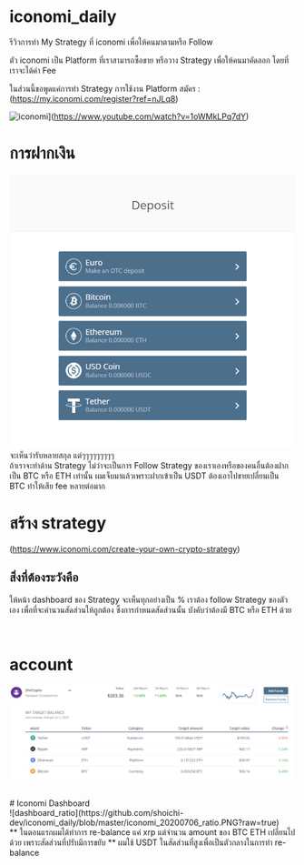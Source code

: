 # iconomi_daily

รีวิวการทำ My Strategy ที่ iconomi เพื่อให้คนมาตามหรือ Follow

ตัว iconomi เป็น Platform ที่เราสามารถซื้อขาย หรือวาง Strategy เพื่อให้คนมาคัดลอก โดยที่เราจะได้ค่า Fee 

ในส่วนนี้ขอพูดแค่การทำ Strategy การใช้งาน Platform 
สมัคร : (https://my.iconomi.com/register?ref=nJLq8)

![iconomi](https://img.youtube.com/vi/1oWMkLPq7dY/0.jpg)](https://www.youtube.com/watch?v=1oWMkLPq7dY)

# การฝากเงิน<br>
![deposit](https://github.com/shoichi-dev/iconomi_daily/blob/master/iconomi_deposit_amt.PNG?raw=true)<br>
จะเห็นว่ารับหลายสกุล แต่ๆๆๆๆๆๆๆๆๆ<br>
ถ้าเราจะทำด้าน Strategy ไม่ว่าจะเป็นการ Follow Strategy ของเราเองหรือของคนอื่นต้องฝากเป็น BTC หรือ ETH เท่านั้น ผมเจ็บมาแล้วเพราะฝากเข้าเป็น USDT ต้องเอาไปขายเปลี่ยนเป็น BTC ทำให้เสีย fee หลายต่อมาก
<br>

# สร้าง strategy
(https://www.iconomi.com/create-your-own-crypto-strategy)

## สิ่งที่ต้องระวังคือ 
ให้หน้า dashboard ของ Strategy จะเห็นทุกอย่างเป็น % เราต้อง follow Strategy ของตัวเอง เพื่อที่จะคำนวนสัดส่วนให้ถูกต้อง ซึ้งการกำหนดสัดส่วนนั้น บังคับว่าต้องมี BTC หรือ ETH ด้วย

<br>

# account<br>
![account](https://github.com/shoichi-dev/iconomi_daily/blob/master/iconomi_20200706_amt.PNG?raw=true)

<br>
# Iconomi Dashboard<br>
![dashboard_ratio](https://github.com/shoichi-dev/iconomi_daily/blob/master/iconomi_20200706_ratio.PNG?raw=true)

<br>
** ในตอนแรกผมได้ทำการ re-balance แค่ xrp แต่จำนวน amount ของ BTC ETH เปลี่ยนไปด้วย เพราะสัดส่วนที่ปรับมีการขยับ 
** ผมใช้ USDT ในสัดส่วนที่สูงเพื่อเป็นตัวกลางในการทำ re-balance
